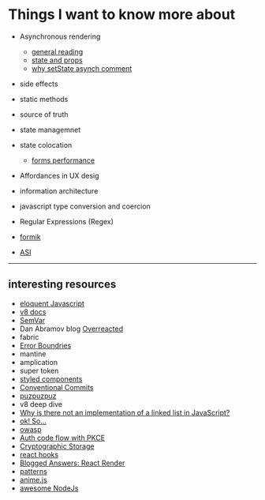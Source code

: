 # Things I want to know more about

- Asynchronous rendering 

  - [general reading](https://stackoverflow.com/questions/52886075/why-is-getderivedstatefromprops-is-a-static-method)
  - [state and props](https://reactjs.org/docs/faq-state.html#what-is-the-difference-between-state-and-props)
  - [why setState asynch comment](https://github.com/facebook/react/issues/11527#issuecomment-360199710)

- side effects

- static methods

- source of truth

- state managemnet 

- state colocation
  - [forms performance](https://epicreact.dev/improve-the-performance-of-your-react-forms/)

- Affordances in UX desig

- information architecture

- javascript type conversion and coercion

- Regular Expressions (Regex) 

- [formik](https://formik.org/)

- [ASI](https://stackoverflow.com/questions/2846283/what-are-the-rules-for-javascripts-automatic-semicolon-insertion-asi)

---

## interesting resources

- [eloquent Javascript](https://eloquentjavascript.net/)
- [v8 docs](https://v8.dev/blog/ignition-interpreter)
- [SemVar](https://semver.org/)
- Dan Abramov blog [Overreacted](https://overreacted.io/)
- fabric
- [Error Boundries](https://meticulous.ai/blog/react-error-boundaries-complete-guide/)
- mantine
- amplication
- super token
- [styled components](https://styled-components.com/docs/basics)
- [Conventional Commits](https://www.conventionalcommits.org/en/v1.0.0/)
- [puzpuzpuz](https://puzpuzpuz.io/)
- v8 deep dive
- [Why is there not an implementation of a linked list in JavaScript?](https://stackoverflow.com/questions/72297950/why-is-there-not-an-implementation-of-a-linked-list-in-javascript)
- [ok! So...](https://okso.app/)
- [owasp](https://owasp.org/)
- [Auth code flow with PKCE](https://cloudentity.com/developers/basics/oauth-grant-types/authorization-code-with-pkce/)
- [Cryptographic Storage](https://cheatsheetseries.owasp.org/cheatsheets/Cryptographic_Storage_Cheat_Sheet.html)
- [react hooks](https://www.netlify.com/blog/2019/03/11/deep-dive-how-do-react-hooks-really-work/) 
- [Blogged Answers: React Render](https://blog.isquaredsoftware.com/2020/05/blogged-answers-a-mostly-complete-guide-to-react-rendering-behavior/)
- [patterns](https://www.patterns.dev/)
- [anime.js](https://animejs.com/)
- [awesome NodeJs](https://github.com/sindresorhus/awesome-nodejs)
